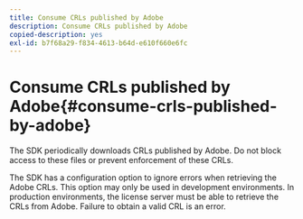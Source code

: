 ```yaml
---
title: Consume CRLs published by Adobe
description: Consume CRLs published by Adobe
copied-description: yes
exl-id: b7f68a29-f834-4613-b64d-e610f660e6fc
---
```

# Consume CRLs published by Adobe{#consume-crls-published-by-adobe}

The SDK periodically downloads CRLs published by Adobe. Do not block access to these files or prevent enforcement of these CRLs.

The SDK has a configuration option to ignore errors when retrieving the Adobe CRLs. This option may only be used in development environments. In production environments, the license server must be able to retrieve the CRLs from Adobe. Failure to obtain a valid CRL is an error.
